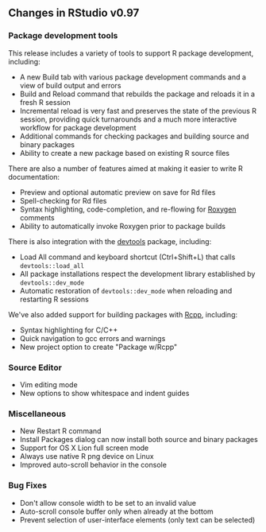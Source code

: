 ## Changes in RStudio v0.97

### Package development tools

This release includes a variety of tools to support R package development, including:
 
- A new Build tab with various package development commands and a view of build output and errors
- Build and Reload command that rebuilds the package and reloads it in a fresh R session
- Incremental reload is very fast and preserves the state of the previous R session, providing quick turnarounds and a much more interactive workflow for package development
- Additional commands for checking packages and building source and binary packages
- Ability to create a new package based on existing R source files
     
There are also a number of features aimed at making it easier to write R documentation:
  
- Preview and optional automatic preview on save for Rd files
- Spell-checking for Rd files
- Syntax highlighting, code-completion, and re-flowing for [Roxygen](http://roxygen.org/) comments
- Ability to automatically invoke Roxygen prior to package builds
 
There is also integration with the [devtools](https://github.com/hadley/devtools) package, including:

- Load All command and keyboard shortcut (Ctrl+Shift+L) that calls `devtools::load_all`
- All package installations respect the development library established by `devtools::dev_mode`
- Automatic restoration of `devtools::dev_mode` when reloading and restarting R sessions

We've also added support for building packages with [Rcpp](http://dirk.eddelbuettel.com/code/rcpp.html), including:

- Syntax highlighting for C/C++
- Quick navigation to gcc errors and warnings
- New project option to create "Package w/Rcpp"

### Source Editor

- Vim editing mode
- New options to show whitespace and indent guides 

### Miscellaneous

- New Restart R command
- Install Packages dialog can now install both source and binary packages
- Support for OS X Lion full screen mode
- Always use native R png device on Linux
- Improved auto-scroll behavior in the console

### Bug Fixes

- Don't allow console width to be set to an invalid value
- Auto-scroll console buffer only when already at the bottom
- Prevent selection of user-interface elements (only text can be selected)



